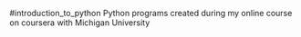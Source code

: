 
#introduction_to_python
  Python programs created during my online course on coursera with Michigan University

